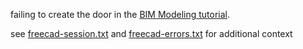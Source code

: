 failing to create the door in the [BIM Modeling tutorial](https://wiki.freecadweb.org/Manual:BIM_modeling).

see [freecad-session.txt](./freecad-session.txt) and [freecad-errors.txt](./freecad-errors) for additional context